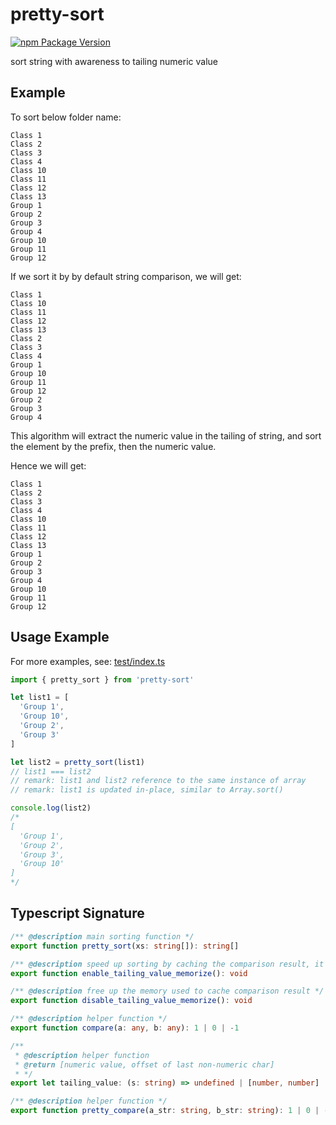 # pretty-sort

[![npm Package Version](https://img.shields.io/npm/v/pretty-sort.svg?maxAge=2592000)](https://www.npmjs.com/package/pretty-sort)

sort string with awareness to tailing numeric value

## Example

To sort below folder name:

    Class 1
    Class 2
    Class 3
    Class 4
    Class 10
    Class 11
    Class 12
    Class 13
    Group 1
    Group 2
    Group 3
    Group 4
    Group 10
    Group 11
    Group 12

If we sort it by by default string comparison, we will get:

    Class 1
    Class 10
    Class 11
    Class 12
    Class 13
    Class 2
    Class 3
    Class 4
    Group 1
    Group 10
    Group 11
    Group 12
    Group 2
    Group 3
    Group 4

This algorithm will extract the numeric value in the tailing of string,
and sort the element by the prefix, then the numeric value.

Hence we will get:

    Class 1
    Class 2
    Class 3
    Class 4
    Class 10
    Class 11
    Class 12
    Class 13
    Group 1
    Group 2
    Group 3
    Group 4
    Group 10
    Group 11
    Group 12

## Usage Example

For more examples, see: [test/index.ts](./test/index.ts)

```typescript
import { pretty_sort } from 'pretty-sort'

let list1 = [
  'Group 1',
  'Group 10',
  'Group 2',
  'Group 3'
]

let list2 = pretty_sort(list1)
// list1 === list2
// remark: list1 and list2 reference to the same instance of array
// remark: list1 is updated in-place, similar to Array.sort()

console.log(list2)
/*
[
  'Group 1',
  'Group 2',
  'Group 3',
  'Group 10'
]
*/
```

## Typescript Signature

```typescript
/** @description main sorting function */
export function pretty_sort(xs: string[]): string[]

/** @description speed up sorting by caching the comparison result, it consumes some memory */
export function enable_tailing_value_memorize(): void

/** @description free up the memory used to cache comparison result */
export function disable_tailing_value_memorize(): void

/** @description helper function */
export function compare(a: any, b: any): 1 | 0 | -1

/**
 * @description helper function
 * @return [numeric value, offset of last non-numeric char]
 * */
export let tailing_value: (s: string) => undefined | [number, number]

/** @description helper function */
export function pretty_compare(a_str: string, b_str: string): 1 | 0 | -1
```
